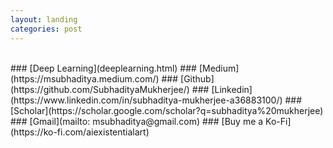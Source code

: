 ```yaml
---
layout: landing
categories: post
---
```


<br>
### [Deep Learning](deeplearning.html)
### [Medium](https://msubhaditya.medium.com/)
### [Github](https://github.com/SubhadityaMukherjee/)
### [Linkedin](https://www.linkedin.com/in/subhaditya-mukherjee-a36883100/)
### [Scholar](https://scholar.google.com/scholar?q=subhaditya%20mukherjee)
### [Gmail](mailto: msubhaditya@gmail.com)
### [Buy me a Ko-Fi](https://ko-fi.com/aiexistentialart)

